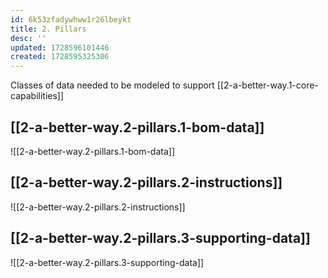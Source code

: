 ```yaml
---
id: 6k53zfadywhww1r26lbeykt
title: 2. Pillars
desc: ''
updated: 1728596101446
created: 1728595325306
---
```


Classes of data needed to be modeled to support [[2-a-better-way.1-core-capabilities]]

## [[2-a-better-way.2-pillars.1-bom-data]]

![[2-a-better-way.2-pillars.1-bom-data]]

## [[2-a-better-way.2-pillars.2-instructions]]

![[2-a-better-way.2-pillars.2-instructions]]

## [[2-a-better-way.2-pillars.3-supporting-data]]

![[2-a-better-way.2-pillars.3-supporting-data]]